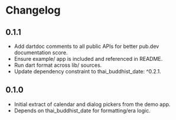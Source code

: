# Changelog

## 0.1.1

- Add dartdoc comments to all public APIs for better pub.dev documentation score.
- Ensure example/ app is included and referenced in README.
- Run dart format across lib/ sources.
- Update dependency constraint to thai_buddhist_date: ^0.2.1.

## 0.1.0

- Initial extract of calendar and dialog pickers from the demo app.
- Depends on thai_buddhist_date for formatting/era logic.
